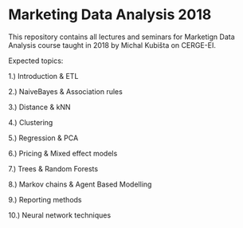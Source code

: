 # Marketing Data Analysis 2018
This repository contains all lectures and seminars for Marketign Data Analysis course taught in 2018 by Michal Kubišta on CERGE-EI.

Expected topics:

1.) Introduction & ETL

2.) NaiveBayes & Association rules

3.) Distance & kNN

4.) Clustering

5.) Regression & PCA

6.) Pricing & Mixed effect models

7.) Trees & Random Forests

8.) Markov chains & Agent Based Modelling

9.) Reporting methods

10.) Neural network techniques